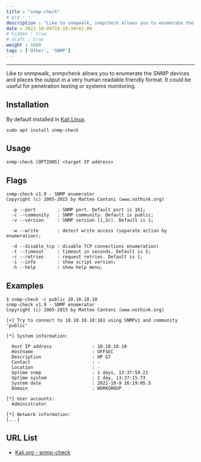 ```yaml
---
title : "snmp-check"
# pre : ' '
description : "Like to snmpwalk, snmpcheck allows you to enumerate the SNMP devices and places the output in a very human readable friendly format. It could be useful for penetration testing or systems monitoring."
date : 2022-10-09T16:10:30+02:00
# hidden : true
# draft : true
weight : 1680
tags : ['Other', 'SNMP']
---
```


---

Like to snmpwalk, snmpcheck allows you to enumerate the SNMP devices and places the output in a very human readable friendly format. It could be useful for penetration testing or systems monitoring.

## Installation

By default installed in [Kali Linux](https://www.kali.org/).

```plain
sudo apt install snmp-check
```

## Usage

```plain
snmp-check [OPTIONS] <target IP address>
```

## Flags

```plain
snmp-check v1.9 - SNMP enumerator
Copyright (c) 2005-2015 by Matteo Cantoni (www.nothink.org)

  -p --port        : SNMP port. Default port is 161;
  -c --community   : SNMP community. Default is public;
  -v --version     : SNMP version (1,2c). Default is 1;

  -w --write       : detect write access (separate action by enumeration);

  -d --disable_tcp : disable TCP connections enumeration!
  -t --timeout     : timeout in seconds. Default is 5;
  -r --retries     : request retries. Default is 1; 
  -i --info        : show script version;
  -h --help        : show help menu;
```

## Examples

```plain
$ snmp-check -c public 10.10.10.10
snmp-check v1.9 - SNMP enumerator
Copyright (c) 2005-2015 by Matteo Cantoni (www.nothink.org)

[+] Try to connect to 10.10.10.10:161 using SNMPv1 and community 'public'

[*] System information:

  Host IP address               : 10.10.10.10
  Hostname                      : OFFSEC
  Description                   : HP G7
  Contact                       : -
  Location                      : -
  Uptime snmp                   : 1 days, 13:37:59.21
  Uptime system                 : 1 day, 13:37:15.73
  System date                   : 2022-10-9 16:19:05.5
  Domain                        : WORKGROUP

[*] User accounts:
  Administrator       

[*] Network information:
[...]
```

## URL List

- [Kali.org - snmp-check](https://www.kali.org/tools/snmpcheck/)
